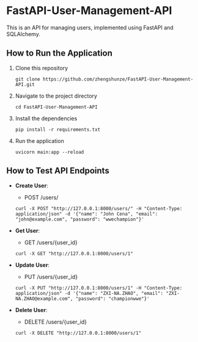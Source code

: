 # FastAPI-User-Management-API

This is an API for managing users, implemented using FastAPI and SQLAlchemy.

## How to Run the Application

1. Clone this repository

    ```
    git clone https://github.com/zhengshunze/FastAPI-User-Management-API.git
    ```
    
2. Navigate to the project directory

    ```
    cd FastAPI-User-Management-API
    ```

4. Install the dependencies

    ```
    pip install -r requirements.txt
    ```
5. Run the application

    ```
    uvicorn main:app --reload
    ```


## How to Test API Endpoints


- **Create User**:
  -  POST /users/
  ```
  curl -X POST "http://127.0.0.1:8000/users/" -H "Content-Type: application/json" -d '{"name": "John Cena", "email": "john@example.com", "password": "wwechampion"}'
   ```

- **Get User**:
  -  GET /users/{user_id}
  ```
  curl -X GET "http://127.0.0.1:8000/users/1"
  ```
  
- **Update User**:
  - PUT /users/{user_id}
  ```
  curl -X PUT "http://127.0.0.1:8000/users/1" -H "Content-Type: application/json" -d '{"name": "ZXI-NA.ZHAO", "email": "ZXI-NA.ZHAO@example.com", "password": "championwwe"}'
  ``` 
- **Delete User**: 
  - DELETE /users/{user_id}
  ```
  curl -X DELETE "http://127.0.0.1:8000/users/1"
  ```
